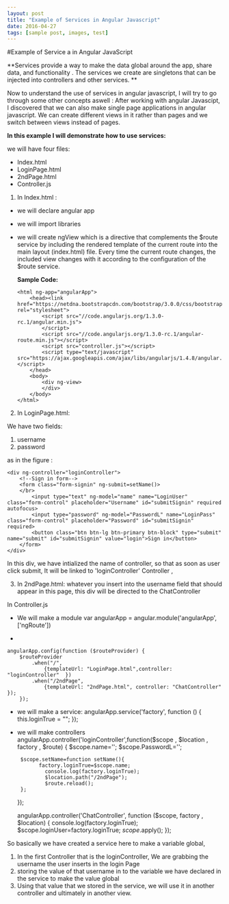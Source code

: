 ```yaml
---
layout: post
title: "Example of Services in Angular Javascript"
date: 2016-04-27
tags: [sample post, images, test]
---
```



#Example of Service a in Angular JavaScript 


**Services provide a way to make the data global around the app, share data, and functionality . The services we create are singletons that can be injected into controllers and other services. **


Now to understand the use of services in angular javascript, I will try to go through some other concepts aswell : 
After working with angular Javascipt, I discovered that we can also make single page applications in angular javascript.
We can create different views in it rather than pages and we switch between views instead of pages.


**In this example I will demonstrate how to use services:**


we will have four files:
* Index.html
* LoginPage.html
* 2ndPage.html
* Controller.js


1. In Index.html :
  
  - we will declare angular app
  - we will import libraries
  - we will create ngView which is a directive that complements the $route service by including the rendered template of the current route into   the main layout (index.html) file. Every time the current route changes, the included view changes with it according to the configuration of   the $route service.
		

    **Sample Code:**
    
    <!doctype html>
        <html ng-app="angularApp">
            <head><link href="https://netdna.bootstrapcdn.com/bootstrap/3.0.0/css/bootstrap.min.css"  rel="stylesheet">
                <script src="//code.angularjs.org/1.3.0-rc.1/angular.min.js">
                </script>
                <script src="//code.angularjs.org/1.3.0-rc.1/angular-route.min.js"></script>
                <script src="controller.js"></script>
                <script type="text/javascript" src="https://ajax.googleapis.com/ajax/libs/angularjs/1.4.8/angular.js"></script>
            </head>
            <body>
                <div ng-view>
                </div>
            </body>
        </html>


2. In LoginPage.html:

We have two fields:

 1. username
 2. password
 
 as in the figure :
 

    <div ng-controller="loginController">
        <!--Sign in form-->
        <form class="form-signin" ng-submit=setName()>
        </br>
            <input type="text" ng-model="name" name="LoginUser" class="form-control" placeholder="Username" id="submitSignin" required autofocus>    
            <input type="password" ng-model="PasswordL" name="LoginPass" class="form-control" placeholder="Password" id="submitSignin" required>
            <button class="btn btn-lg btn-primary btn-block" type="submit" name="submit" id="submitSignin" value="login">Sign in</button>
        </form>
    </div>
       
In this div, we have intialized the name of controller, so that as soon as user click submit, It will be linked to 'loginController' Controller ,
   
3. In 2ndPage.html:
whatever you insert into the username field that should appear in this page, 
this div will be directed to the ChatController


In Controller.js

* We will  make a module 
			var angularApp = angular.module('angularApp', ['ngRoute'])
			
*  

    angularApp.config(function ($routeProvider) {
	    $routeProvider
			.when("/",
				{templateUrl: "LoginPage.html",controller: "loginController"  })
	        .when("/2ndPage",
		        {templateUrl: "2ndPage.html", controller: "ChatController" });        
		});


*  we will make a service: 
			angularApp.service('factory', function () {
			    this.loginTrue = "";
			});



 * we will make controllers
    angularApp.controller('loginController',function($scope , $location , factory , $route)
	{
	    $scope.name='';
	    $scope.PasswordL='';   
    
	    $scope.setName=function setName(){
		      factory.loginTrue=$scope.name;
		        console.log(factory.loginTrue);
		        $location.path("/2ndPage");
		        $route.reload();
	    };
	});


	angularApp.controller('ChatController', function ($scope, factory , $location) {
	    console.log(factory.loginTrue);
	    $scope.loginUser=factory.loginTrue;
	    $scope.$apply();
	});


So basically we have created a service here to make a variable global, 
1. In the first Controller that is the loginController, We are grabbing the username the user inserts in the login Page
2. storing the value of that username in to the variable we have declared in the service to make the value global
3. Using that value that we stored in the service, we will use it in another controller and ultimately in another view. 

